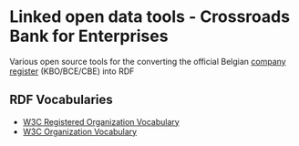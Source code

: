 # Linked open data tools - Crossroads Bank for Enterprises

Various open source tools for the converting the official Belgian 
[company register](https://economie.fgov.be/en/themes/enterprises/crossroads-bank-enterprises) 
(KBO/BCE/CBE) into RDF

## RDF Vocabularies

* [W3C Registered Organization Vocabulary](https://www.w3.org/TR/vocab-regorg/)
* [W3C Organization Vocabulary](https://www.w3.org/TR/vocab-org/)
